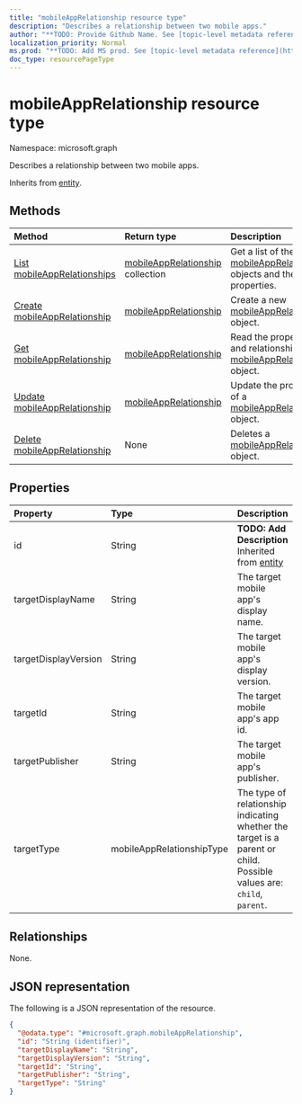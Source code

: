 ```yaml
---
title: "mobileAppRelationship resource type"
description: "Describes a relationship between two mobile apps."
author: "**TODO: Provide Github Name. See [topic-level metadata reference](https://msgo.azurewebsites.net/add/document/guidelines/metadata.html#topic-level-metadata)**"
localization_priority: Normal
ms.prod: "**TODO: Add MS prod. See [topic-level metadata reference](https://msgo.azurewebsites.net/add/document/guidelines/metadata.html#topic-level-metadata)**"
doc_type: resourcePageType
---
```


# mobileAppRelationship resource type

Namespace: microsoft.graph



Describes a relationship between two mobile apps.


Inherits from [entity](../resources/entity.md).

## Methods
|Method|Return type|Description|
|:---|:---|:---|
|[List mobileAppRelationships](../api/mobileapprelationship-list.md)|[mobileAppRelationship](../resources/mobileapprelationship.md) collection|Get a list of the [mobileAppRelationship](../resources/mobileapprelationship.md) objects and their properties.|
|[Create mobileAppRelationship](../api/mobileapprelationship-create.md)|[mobileAppRelationship](../resources/mobileapprelationship.md)|Create a new [mobileAppRelationship](../resources/mobileapprelationship.md) object.|
|[Get mobileAppRelationship](../api/mobileapprelationship-get.md)|[mobileAppRelationship](../resources/mobileapprelationship.md)|Read the properties and relationships of a [mobileAppRelationship](../resources/mobileapprelationship.md) object.|
|[Update mobileAppRelationship](../api/mobileapprelationship-update.md)|[mobileAppRelationship](../resources/mobileapprelationship.md)|Update the properties of a [mobileAppRelationship](../resources/mobileapprelationship.md) object.|
|[Delete mobileAppRelationship](../api/mobileapprelationship-delete.md)|None|Deletes a [mobileAppRelationship](../resources/mobileapprelationship.md) object.|

## Properties
|Property|Type|Description|
|:---|:---|:---|
|id|String|**TODO: Add Description** Inherited from [entity](../resources/entity.md)|
|targetDisplayName|String|The target mobile app's display name.|
|targetDisplayVersion|String|The target mobile app's display version.|
|targetId|String|The target mobile app's app id.|
|targetPublisher|String|The target mobile app's publisher.|
|targetType|mobileAppRelationshipType|The type of relationship indicating whether the target is a parent or child. Possible values are: `child`, `parent`.|

## Relationships
None.

## JSON representation
The following is a JSON representation of the resource.
<!-- {
  "blockType": "resource",
  "keyProperty": "id",
  "@odata.type": "microsoft.graph.mobileAppRelationship",
  "baseType": "microsoft.graph.entity",
  "openType": false
}
-->
``` json
{
  "@odata.type": "#microsoft.graph.mobileAppRelationship",
  "id": "String (identifier)",
  "targetDisplayName": "String",
  "targetDisplayVersion": "String",
  "targetId": "String",
  "targetPublisher": "String",
  "targetType": "String"
}
```

